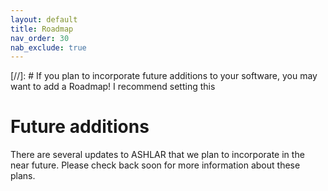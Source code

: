 ```yaml
---
layout: default
title: Roadmap
nav_order: 30
nab_exclude: true
---
```

[//]: # If you plan to incorporate future additions to your software, you may want to add a Roadmap! I recommend setting this 
# Future additions

There are several updates to ASHLAR that we plan to incorporate in the near future. Please check back soon for more information about these plans. 

